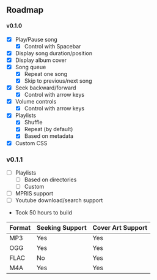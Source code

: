 ## Roadmap
#### v0.1.0
- [x] Play/Pause song
  - [x] Control with Spacebar
- [x] Display song duration/position
- [x] Display album cover
- [x] Song queue
  - [x] Repeat one song
  - [x] Skip to previous/next song
- [x] Seek backward/forward
  - [x] Control with arrow keys
- [x] Volume controls
  - [x] Control with arrow keys
- [x] Playlists
  - [x] Shuffle
  - [x] Repeat (by default)
  - [x] Based on metadata
- [x] Custom CSS

### v0.1.1
- [ ] Playlists
  - [ ] Based on directories
  - [ ] Custom
- [ ] MPRIS support
- [ ] Youtube download/search support
   
- Took 50 hours to build

| Format | Seeking Support | Cover Art Support |
| ------ | --------------- | ----------------- |
| MP3    | Yes             | Yes               |
| OGG    | Yes             | Yes               |
| FLAC   | No              | Yes               |
| M4A    | Yes             | Yes               |